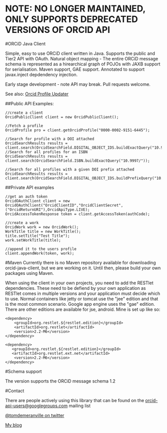 NOTE: NO LONGER MAINTAINED, ONLY SUPPORTS DEPRECATED VERSIONS OF ORCID API
==========================================================================

#ORCiD Java Client

Simple, easy to use ORCiD client written in Java.  Supports the public and Tier2 API with OAuth. Natural object
mapping - The entire ORCiD message schema is represented as a hirearchical graph of POJOs with JAXB support for
serialisation.  Maven support, GAE support.  Annotated to support javax.inject depdendency injection.

Early stage development - note API may break.  Pull requests welcome.

See also: [Orcid Profile Updater](https://github.com/TomDemeranville/orcid-update-java)

##Public API Examples:

	//create a client
	OrcidPublicClient client = new OrcidPublicClient();

	//Fetch a profile
	OrcidProfile pro = client.getOrcidProfile("0000-0002-9151-6445");

	//Search for profile with a DOI attached
	OrcidSearchResults results = client.search(OrcidSearchField.DIGITAL_OBJECT_IDS.buildExactQuery("10.9997/abc123"));
	//Search for all profiles for an ISBN
	OrcidSearchResults results = client.search(OrcidSearchField.ISBN.buildExactQuery("10.9997/"));

	//Search for all profiles with a given DOI prefix attached
	OrcidSearchResults results = client.search(OrcidSearchField.DIGITAL_OBJECT_IDS.buildPrefixQuery("10.9997/"));


##Private API examples

	//get an auth token
	OrcidOAuthClient client = new OrcidOAuthClient("OrcidClientID","OrcidClientSecret",("OrcidReturnURI"),OrcidApiType.LIVE);
	OrcidAccessTokenResponse token = client.getAccessToken(authCode);

	//create a work
	OrcidWork work = new OrcidWork();
	WorkTitle title = new WorkTitle();
	title.setTitle("Test Title");
	work.setWorkTitle(title);

	//append it to the users profile
	client.appendWork(token, work);

#Maven
Currently there is no Maven repository available for downloading orcid-java-client,
but we are working on it. Until then, please build your own packages using Maven.

When using the client in your own projects, you need to add the RESTlet dependencies. These need to be defiend by your
own application as RESTlet comes in multiple versions and your application must decide which to use.
Normal containers like jetty or tomcat use the "jee" edition and that is the most common scenario. Google app engine
uses the "gae" edition. There are other editions are available for jse, android.  Mine is set up like so:

	<dependency>
		<groupId>org.restlet.${restlet.edition}</groupId>
		<artifactId>org.restlet</artifactId>
		<version>2.2-M6</version>
	</dependency>

	<dependency>
	   <groupId>org.restlet.${restlet.edition}</groupId>
	   <artifactId>org.restlet.ext.net</artifactId>
		<version>2.2-M6</version>
	</dependency>

#Schema support

The version supports the ORCiD message schema 1.2

#Contact

There are people actively using this library that can be found on the orcid-api-users@googlegroups.com mailing list

[@tomdemeranville on twitter](https://twitter.com/tomdemeranville)

[My blog](http://demeranville.com)

